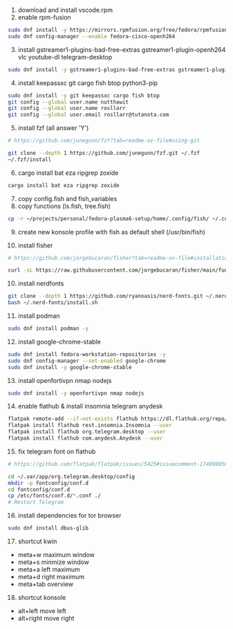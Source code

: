 1. download and install vscode.rpm
2. enable rpm-fusion

```bash
sudo dnf install -y https://mirrors.rpmfusion.org/free/fedora/rpmfusion-free-release-$(rpm -E %fedora).noarch.rpm https://mirrors.rpmfusion.org/nonfree/fedora/rpmfusion-nonfree-release-$(rpm -E %fedora).noarch.rpm
sudo dnf config-manager --enable fedora-cisco-openh264
```

3. install gstreamer1-plugins-bad-free-extras gstreamer1-plugin-openh264 vlc youtube-dl telegram-desktop

```bash
sudo dnf install -y gstreamer1-plugins-bad-free-extras gstreamer1-plugin-openh264 vlc youtube-dl
```

4. install keepassxc git cargo fish btop python3-pip

```bash
sudo dnf install -y git keepassxc cargo fish btop
git config --global user.name nutthawit
git config --global user.name rosllarr
git config --global user.email rosllarr@tutanota.com
```

5. install fzf (all answer 'Y')

```bash
# https://github.com/junegunn/fzf?tab=readme-ov-file#using-git

git clone --depth 1 https://github.com/junegunn/fzf.git ~/.fzf
~/.fzf/install
```

6. cargo install bat eza ripgrep zoxide

```bash
cargo install bat eza ripgrep zoxide
```

7. copy config.fish and fish_variables
8. copy functions (ls.fish, tree.fish)

```bash
cp -r ~/projects/personal/fedora-plasma6-setup/home/.config/fish/ ~/.config/
```

9. create new konsole profile with fish as default shell (/usr/bin/fish)

10. install fisher

```bash
# https://github.com/jorgebucaran/fisher?tab=readme-ov-file#installation

curl -sL https://raw.githubusercontent.com/jorgebucaran/fisher/main/functions/fisher.fish | source && fisher install jorgebucaran/fisher
```

10. install nerdfonts

```bash
git clone --depth 1 https://github.com/ryanoasis/nerd-fonts.git ~/.nerd-fonts
bash ~/.nerd-fonts/install.sh
```

11. install podman

```bash
sudo dnf install podman -y
```

12. install google-chrome-stable

```bash
sudo dnf install fedora-workstation-repositories -y
sudo dnf config-manager --set-enabled google-chrome
sudo dnf install -y google-chrome-stable
```

13. install openfortivpn nmap nodejs

```bash
sudo dnf install -y openfortivpn nmap nodejs
```

14. enable flathub & install insomnia telegram anydesk

```bash
flatpak remote-add --if-not-exists flathub https://dl.flathub.org/repo/flathub.flatpakrepo --user
flatpak install flathub rest.insomnia.Insomnia --user
flatpak install flathub org.telegram.desktop --user
flatpak install flathub com.anydesk.Anydesk --user
```

15. fix telegram font on flathub

```bash
# https://github.com/flatpak/flatpak/issues/5425#issuecomment-1748980566

cd ~/.var/app/org.telegram.desktop/config
mkdir -p fontconfig/conf.d
cd fontconfig/conf.d
cp /etc/fonts/conf.d/*.conf ./
# Restart Telegram
```

16. install dependencies for tor browser

```bash
sudo dnf install dbus-glib
```

<!-- 11. install group virtualization and install package vagrant -->
<!-- 13. install docker -->

17. shortcut kwin

- meta+w maximum window
- meta+s minmize window
- meta+a left maximum
- meta+d right maximum
- meta+tab overview

18. shortcut konsole

- alt+left move left
- alt+right move right
